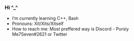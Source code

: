 ### Hi ^_^

- I’m currently learning C++, Bash
- Pronouns: Xit/Xits/Xitself
- How to reach me: Most preffered way is Discord - Pursiy Me7Seven#2621 or Twitter
